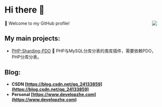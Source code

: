 # Hi there 👋


<img align="right" src="https://github-readme-stats.vercel.app/api?username=1107012776&show_icons=true&icon_color=805AD5&text_color=718096&bg_color=ffffff&hide_title=true" />
🎉 Welcome to my GitHub profile!

## My main projects:
- [PHP-Sharding-PDO](https://github.com/1107012776/PHP-Sharding-PDO) 🚀 PHP与MySQL分库分表的类库插件，需要依赖PDO，PHP分库分表。

## Blog:
+ **CSDN [https://blog.csdn.net/qq_24133859](https://blog.csdn.net/qq_24133859)**
+ **Personal [https://www.developzhe.com](https://www.developzhe.com)**


